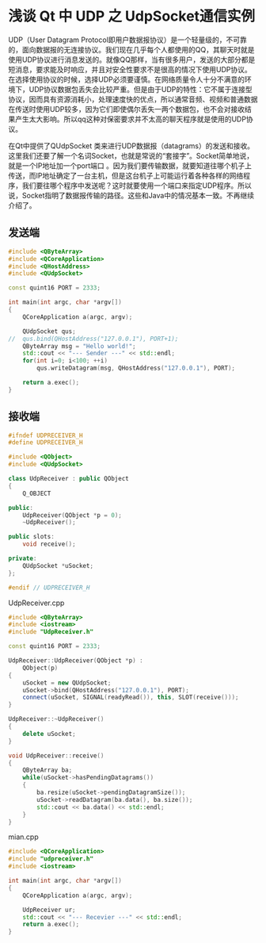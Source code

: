 # 浅谈 Qt 中 UDP 之 UdpSocket通信实例

UDP（User Datagram Protocol即用户数据报协议）是一个轻量级的，不可靠的，面向数据报的无连接协议。我们现在几乎每个人都使用的QQ，其聊天时就是使用UDP协议进行消息发送的。就像QQ那样，当有很多用户，发送的大部分都是短消息，要求能及时响应，并且对安全性要求不是很高的情况下使用UDP协议。在选择使用协议的时候，选择UDP必须要谨慎。在网络质量令人十分不满意的环境下，UDP协议数据包丢失会比较严重。但是由于UDP的特性：它不属于连接型协议，因而具有资源消耗小，处理速度快的优点，所以通常音频、视频和普通数据在传送时使用UDP较多，因为它们即使偶尔丢失一两个数据包，也不会对接收结果产生太大影响。所以qq这种对保密要求并不太高的聊天程序就是使用的UDP协议。

在Qt中提供了QUdpSocket 类来进行UDP数据报（datagrams）的发送和接收。这里我们还要了解一个名词Socket，也就是常说的“套接字”。Socket简单地说，就是一个IP地址加一个port端口  。因为我们要传输数据，就要知道往哪个机子上传送，而IP地址确定了一台主机，但是这台机子上可能运行着各种各样的网络程序，我们要往哪个程序中发送呢？这时就要使用一个端口来指定UDP程序。所以说，Socket指明了数据报传输的路径。这些和Java中的情况基本一致。不再继续介绍了。

## 发送端

```cpp
#include <QByteArray>
#include <QCoreApplication>
#include <QHostAddress>
#include <QUdpSocket>

const quint16 PORT = 2333;

int main(int argc, char *argv[])
{
    QCoreApplication a(argc, argv);

    QUdpSocket qus;
//  qus.bind(QHostAddress("127.0.0.1"), PORT+1);
    QByteArray msg = "Hello world!";
    std::cout << "--- Sender ---" << std::endl;
    for(int i=0; i<100; ++i)
        qus.writeDatagram(msg, QHostAddress("127.0.0.1"), PORT);

    return a.exec();
}
```

## 接收端

```cpp
#ifndef UDPRECEIVER_H
#define UDPRECEIVER_H

#include <QObject>
#include <QUdpSocket>

class UdpReceiver : public QObject
{
    Q_OBJECT

public:
    UdpReceiver(QObject *p = 0);
    ~UdpReceiver();

public slots:
    void receive();

private:
    QUdpSocket *uSocket;
};

#endif // UDPRECEIVER_H
```

UdpReceiver.cpp

```cpp
#include <QByteArray>
#include <iostream>
#include "UdpReceiver.h"

const quint16 PORT = 2333;

UdpReceiver::UdpReceiver(QObject *p) :
    QObject(p)
{
    uSocket = new QUdpSocket;
    uSocket->bind(QHostAddress("127.0.0.1"), PORT);
    connect(uSocket, SIGNAL(readyRead()), this, SLOT(receive()));
}

UdpReceiver::~UdpReceiver()
{
    delete uSocket;
}

void UdpReceiver::receive()
{
    QByteArray ba;
    while(uSocket->hasPendingDatagrams())
    {
        ba.resize(uSocket->pendingDatagramSize());
        uSocket->readDatagram(ba.data(), ba.size());
        std::cout << ba.data() << std::endl;
    }
}
```

mian.cpp

```cpp
#include <QCoreApplication>
#include "udpreceiver.h"
#include <iostream>

int main(int argc, char *argv[])
{
    QCoreApplication a(argc, argv);

    UdpReceiver ur;
    std::cout << "--- Recevier ---" << std::endl;
    return a.exec();
}
```
